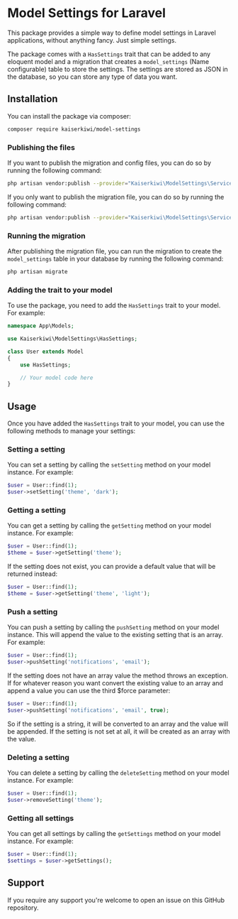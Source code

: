 # Model Settings for Laravel

This package provides a simple way to define model settings in Laravel applications, without anything fancy. Just simple settings. 

The package comes with a `HasSettings` trait that can be added to any eloquent model and a migration that creates a `model_settings` (Name configurable) table to store the settings. The settings are stored as JSON in the database, so you can store any type of data you want. 

## Installation

You can install the package via composer:

```bash
composer require kaiserkiwi/model-settings
```

### Publishing the files
If you want to publish the migration and config files, you can do so by running the following command:
```bash
php artisan vendor:publish --provider="Kaiserkiwi\ModelSettings\ServiceProvider"
```

If you only want to publish the migration file, you can do so by running the following command:
```bash
php artisan vendor:publish --provider="Kaiserkiwi\ModelSettings\ServiceProvider" --tag="migrations"
```

### Running the migration
After publishing the migration file, you can run the migration to create the `model_settings` table in your database by running the following command:
```bash
php artisan migrate
```

### Adding the trait to your model
To use the package, you need to add the `HasSettings` trait to your model. For example:
```php
namespace App\Models;

use Kaiserkiwi\ModelSettings\HasSettings;

class User extends Model
{
	use HasSettings;

	// Your model code here
}
```

## Usage

Once you have added the `HasSettings` trait to your model, you can use the following methods to manage your settings:
### Setting a setting
You can set a setting by calling the `setSetting` method on your model instance. For example:
```php
$user = User::find(1);
$user->setSetting('theme', 'dark');
```

### Getting a setting
You can get a setting by calling the `getSetting` method on your model instance. For example:
```php
$user = User::find(1);
$theme = $user->getSetting('theme');
```

If the setting does not exist, you can provide a default value that will be returned instead:
```php
$user = User::find(1);
$theme = $user->getSetting('theme', 'light');
```

### Push a setting
You can push a setting by calling the `pushSetting` method on your model instance. This will append the value to the existing setting that is an array. For example:
```php
$user = User::find(1);
$user->pushSetting('notifications', 'email');
```

If the setting does not have an array value the method throws an exception. If for whatever reason you want convert the existing value to an array and append a value you can use the third $force parameter:
```php
$user = User::find(1);
$user->pushSetting('notifications', 'email', true);
```

So if the setting is a string, it will be converted to an array and the value will be appended. If the setting is not set at all, it will be created as an array with the value.

### Deleting a setting
You can delete a setting by calling the `deleteSetting` method on your model instance. For example:
```php
$user = User::find(1);
$user->removeSetting('theme');
```

### Getting all settings
You can get all settings by calling the `getSettings` method on your model instance. For example:
```php
$user = User::find(1);
$settings = $user->getSettings();
```

## Support
If you require any support you're welcome to open an issue on this GitHub repository.
